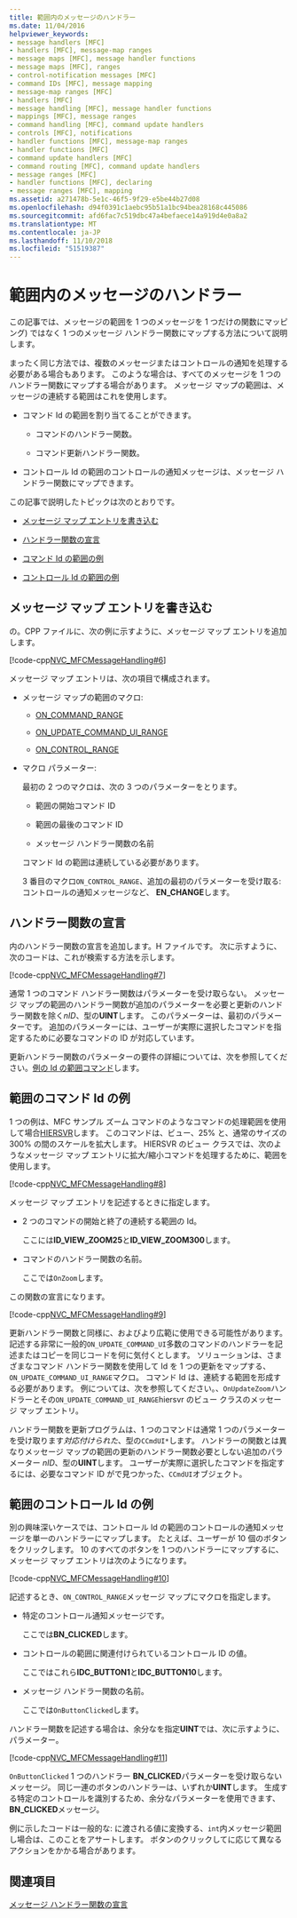 ```yaml
---
title: 範囲内のメッセージのハンドラー
ms.date: 11/04/2016
helpviewer_keywords:
- message handlers [MFC]
- handlers [MFC], message-map ranges
- message maps [MFC], message handler functions
- message maps [MFC], ranges
- control-notification messages [MFC]
- command IDs [MFC], message mapping
- message-map ranges [MFC]
- handlers [MFC]
- message handling [MFC], message handler functions
- mappings [MFC], message ranges
- command handling [MFC], command update handlers
- controls [MFC], notifications
- handler functions [MFC], message-map ranges
- handler functions [MFC]
- command update handlers [MFC]
- command routing [MFC], command update handlers
- message ranges [MFC]
- handler functions [MFC], declaring
- message ranges [MFC], mapping
ms.assetid: a271478b-5e1c-46f5-9f29-e5be44b27d08
ms.openlocfilehash: d94f0391c1aebc95b51a1bc94bea28168c445086
ms.sourcegitcommit: afd6fac7c519dbc47a4befaece14a919d4e0a8a2
ms.translationtype: MT
ms.contentlocale: ja-JP
ms.lasthandoff: 11/10/2018
ms.locfileid: "51519387"
---
```

# <a name="handlers-for-message-map-ranges"></a>範囲内のメッセージのハンドラー

この記事では、メッセージの範囲を 1 つのメッセージを 1 つだけの関数にマッピング) ではなく 1 つのメッセージ ハンドラー関数にマップする方法について説明します。

まったく同じ方法では、複数のメッセージまたはコントロールの通知を処理する必要がある場合もあります。 このような場合は、すべてのメッセージを 1 つのハンドラー関数にマップする場合があります。 メッセージ マップの範囲は、メッセージの連続する範囲はこれを使用します。

- コマンド Id の範囲を割り当てることができます。

  - コマンドのハンドラー関数。

  - コマンド更新ハンドラー関数。

- コントロール Id の範囲のコントロールの通知メッセージは、メッセージ ハンドラー関数にマップできます。

この記事で説明したトピックは次のとおりです。

- [メッセージ マップ エントリを書き込む](#_core_writing_the_message.2d.map_entry)

- [ハンドラー関数の宣言](#_core_declaring_the_handler_function)

- [コマンド Id の範囲の例](#_core_example_for_a_range_of_command_ids)

- [コントロール Id の範囲の例](#_core_example_for_a_range_of_control_ids)

##  <a name="_core_writing_the_message.2d.map_entry"></a> メッセージ マップ エントリを書き込む

の。CPP ファイルに、次の例に示すように、メッセージ マップ エントリを追加します。

[!code-cpp[NVC_MFCMessageHandling#6](../mfc/codesnippet/cpp/handlers-for-message-map-ranges_1.cpp)]

メッセージ マップ エントリは、次の項目で構成されます。

- メッセージ マップの範囲のマクロ:

  - [ON_COMMAND_RANGE](reference/message-map-macros-mfc.md#on_command_range)

  - [ON_UPDATE_COMMAND_UI_RANGE](reference/message-map-macros-mfc.md#on_update_command_ui_range)

  - [ON_CONTROL_RANGE](reference/message-map-macros-mfc.md#on_control_range)

- マクロ パラメーター:

  最初の 2 つのマクロは、次の 3 つのパラメーターをとります。

  - 範囲の開始コマンド ID

  - 範囲の最後のコマンド ID

  - メッセージ ハンドラー関数の名前

  コマンド Id の範囲は連続している必要があります。

  3 番目のマクロ`ON_CONTROL_RANGE`、追加の最初のパラメーターを受け取る: コントロールの通知メッセージなど、 **EN_CHANGE**します。

##  <a name="_core_declaring_the_handler_function"></a> ハンドラー関数の宣言

内のハンドラー関数の宣言を追加します。H ファイルです。 次に示すように、次のコードは、これが検索する方法を示します。

[!code-cpp[NVC_MFCMessageHandling#7](../mfc/codesnippet/cpp/handlers-for-message-map-ranges_2.h)]

通常 1 つのコマンド ハンドラー関数はパラメーターを受け取らない。 メッセージ マップの範囲のハンドラー関数が追加のパラメーターを必要と更新のハンドラー関数を除く*nID*、型の**UINT**します。 このパラメーターは、最初のパラメーターです。 追加のパラメーターには、ユーザーが実際に選択したコマンドを指定するために必要なコマンドの ID が対応しています。

更新ハンドラー関数のパラメーターの要件の詳細については、次を参照してください。[例の Id の範囲コマンド](#_core_example_for_a_range_of_command_ids)します。

##  <a name="_core_example_for_a_range_of_command_ids"></a> 範囲のコマンド Id の例

1 つの例は、MFC サンプル ズーム コマンドのようなコマンドの処理範囲を使用して場合[HIERSVR](../visual-cpp-samples.md)します。 このコマンドは、ビュー、25% と、通常のサイズの 300% の間のスケールを拡大します。 HIERSVR のビュー クラスでは、次のようなメッセージ マップ エントリに拡大/縮小コマンドを処理するために、範囲を使用します。

[!code-cpp[NVC_MFCMessageHandling#8](../mfc/codesnippet/cpp/handlers-for-message-map-ranges_3.cpp)]

メッセージ マップ エントリを記述するときに指定します。

- 2 つのコマンドの開始と終了の連続する範囲の Id。

   ここには**ID_VIEW_ZOOM25**と**ID_VIEW_ZOOM300**します。

- コマンドのハンドラー関数の名前。

   ここでは`OnZoom`します。

この関数の宣言になります。

[!code-cpp[NVC_MFCMessageHandling#9](../mfc/codesnippet/cpp/handlers-for-message-map-ranges_4.h)]

更新ハンドラー関数と同様に、およびより広範に使用できる可能性があります。 記述する非常に一般的`ON_UPDATE_COMMAND_UI`多数のコマンドのハンドラーを記述またはコピーを同じコードを何に気付くとします。 ソリューションは、さまざまなコマンド ハンドラー関数を使用して Id を 1 つの更新をマップする、`ON_UPDATE_COMMAND_UI_RANGE`マクロ。 コマンド Id は、連続する範囲を形成する必要があります。 例については、次を参照してください。、`OnUpdateZoom`ハンドラーとその`ON_UPDATE_COMMAND_UI_RANGE`hiersvr のビュー クラスのメッセージ マップ エントリ。

ハンドラー関数を更新プログラムは、1 つのコマンドは通常 1 つのパラメーターを受け取ります*対応付けられた*、型の`CCmdUI*`します。 ハンドラーの関数とは異なりメッセージ マップの範囲の更新のハンドラー関数必要としない追加のパラメーター *nID*、型の**UINT**します。 ユーザーが実際に選択したコマンドを指定するには、必要なコマンド ID がで見つかった、`CCmdUI`オブジェクト。

##  <a name="_core_example_for_a_range_of_control_ids"></a> 範囲のコントロール Id の例

別の興味深いケースでは、コントロール Id の範囲のコントロールの通知メッセージを単一のハンドラーにマップします。 たとえば、ユーザーが 10 個のボタンをクリックします。 10 のすべてのボタンを 1 つのハンドラーにマップするに、メッセージ マップ エントリは次のようになります。

[!code-cpp[NVC_MFCMessageHandling#10](../mfc/codesnippet/cpp/handlers-for-message-map-ranges_5.cpp)]

記述するとき、`ON_CONTROL_RANGE`メッセージ マップにマクロを指定します。

- 特定のコントロール通知メッセージです。

   ここでは**BN_CLICKED**します。

- コントロールの範囲に関連付けられているコントロール ID の値。

   ここではこれら**IDC_BUTTON1**と**IDC_BUTTON10**します。

- メッセージ ハンドラー関数の名前。

   ここでは`OnButtonClicked`します。

ハンドラー関数を記述する場合は、余分なを指定**UINT**では、次に示すように、パラメーター。

[!code-cpp[NVC_MFCMessageHandling#11](../mfc/codesnippet/cpp/handlers-for-message-map-ranges_6.cpp)]

`OnButtonClicked` 1 つのハンドラー **BN_CLICKED**パラメーターを受け取らないメッセージ。 同じ一連のボタンのハンドラーは、いずれか**UINT**します。 生成する特定のコントロールを識別するため、余分なパラメーターを使用できます、 **BN_CLICKED**メッセージ。

例に示したコードは一般的な: に渡される値に変換する、`int`内メッセージ範囲し場合は、このことをアサートします。 ボタンのクリックしてに応じて異なるアクションをかかる場合があります。

## <a name="see-also"></a>関連項目

[メッセージ ハンドラー関数の宣言](../mfc/declaring-message-handler-functions.md)
